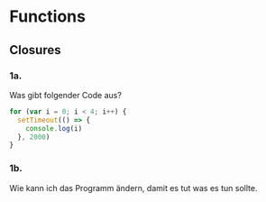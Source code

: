# Functions

## Closures

### 1a. 
Was gibt folgender Code aus?

```javascript
for (var i = 0; i < 4; i++) {
  setTimeout(() => {
    console.log(i)
  }, 2000)
}
```

### 1b. 
Wie kann ich das Programm ändern, damit es tut was es tun sollte.
